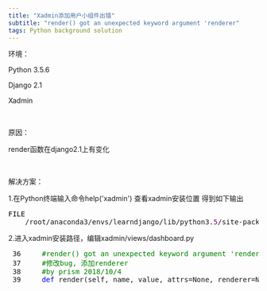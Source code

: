 ```yaml
---
title: "Xadmin添加用户小组件出错"
subtitle: "render() got an unexpected keyword argument 'renderer"
tags: Python background solution
---
```



<p>环境：</p>
<p>Python 3.5.6</p>
<p>Django 2.1</p>
<p>Xadmin</p>
<p>&nbsp;</p>
<p>原因：</p>
<p>render函数在django2.1上有变化</p>
<p>&nbsp;</p>
<p>解决方案：</p>
<p>1.在Python终端输入命令help('xadmin') 查看xadmin安装位置 得到如下输出</p>
<div class="cnblogs_code">
<pre><span style="color: #000000;">FILE
    </span>/root/anaconda3/envs/learndjango/lib/python3.<span style="color: #800080;">5</span>/site-packages/xadmin/__init__.py</pre>
</div>
<p>2.进入xadmin安装路径，编辑xadmin/views/dashboard.py</p>
<div class="cnblogs_code">
<pre> 36     <span style="color: #008000;">#</span><span style="color: #008000;">render() got an unexpected keyword argument 'renderer'</span>
 37     <span style="color: #008000;">#</span><span style="color: #008000;">修改bug, 添加renderer</span>
 38     <span style="color: #008000;">#</span><span style="color: #008000;">by prism 2018/10/4</span>
 39     <span style="color: #0000ff;">def</span> render(self, name, value, attrs=None, renderer=None):</pre>
</div>
<p>&nbsp;</p>
